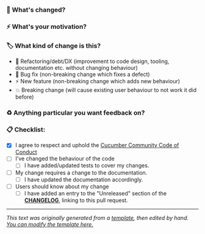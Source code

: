 <!---
Thanks for helping to make Cucumber better! 💖

You can feel free to open a "Draft" status pull request if you're not ready for feedback yet.

Don't worry about getting everything perfect! We're here to help and will coach you through
to getting your pull request ready to merge.

The prompts below are for guidance to help you describe your change in a way that is most 
likely to make sense to other people when they are reviewing it. Still, it's just a guide, 
so feel free to delete anything that doesn't feel appropriate, and add anything additional 
that seems like it would probide useful context. 👏🏻
-->

### 🤔 What's changed?

<!-- Describe your changes in detail -->

### ⚡️ What's your motivation? 

<!-- 
What motivated you to propose this change? Does it fix a bug? Add a new feature?
If it fixes an open issue, you can link to the issue here, e.g. "Fixes #99"
-->

### 🏷️ What kind of change is this?

<!--- Delete any options that are not relevant -->

- :bank: Refactoring/debt/DX (improvement to code design, tooling, documentation etc. without changing behaviour)
- :bug: Bug fix (non-breaking change which fixes a defect)
- :zap: New feature (non-breaking change which adds new behaviour)
- :boom: Breaking change (will cause existing user behaviour to not
  work it did before)

### ♻️ Anything particular you want feedback on?

<!-- 
Is there anything in this change you're unsure about, or would 
particularly like reviewers to give you feedback on?
-->

### 📋 Checklist:

<!--- 
This is to help you remember all the little things we often forget to do!

Feel free to delete any tasks that are not relevant, or add new ones.
-->

- [x] I agree to respect and uphold the [Cucumber Community Code of Conduct](https://cucumber.io/conduct/)
- [ ] I've changed the behaviour of the code
  - [ ] I have added/updated tests to cover my changes.
- [ ] My change requires a change to the documentation.
  - [ ] I have updated the documentation accordingly.
- [ ] Users should know about my change
  - [ ] I have added an entry to the "Unreleased" section of the [**CHANGELOG**](../CHANGELOG.md), linking to this pull request.

<!-- 
Edit this template here: 

https://github.com/cucumber/.github/edit/main/.github/PULL_REQUEST_TEMPLATE.md
-->

----

*This text was originally generated from a [template](https://docs.github.com/en/communities/using-templates-to-encourage-useful-issues-and-pull-requests/about-issue-and-pull-request-templates), then edited by hand. [You can modify the template here.](https://github.com/cucumber/.github/edit/main/.github/PULL_REQUEST_TEMPLATE.md)*

